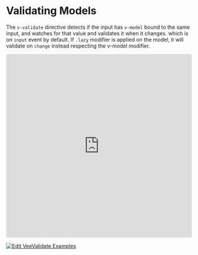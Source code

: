 # Validating Models

The `v-validate` directive detects if the input has `v-model` bound to the same input, and watches for that value and validates it when it changes. which is on `input` event by default. If `.lazy` modifier is applied on the model, it will validate on `change` instead respecting the v-model modifier.

<iframe src="https://codesandbox.io/embed/y3504yr0l1?initialpath=%2F%23%2Fmodels&module=%2Fsrc%2Fcomponents%2FModels.vue&view=preview" style="width:100%; height:500px; border:0; border-radius: 4px; overflow:hidden;" sandbox="allow-modals allow-forms allow-popups allow-scripts allow-same-origin"></iframe>

[![Edit VeeValidate Examples](https://codesandbox.io/static/img/play-codesandbox.svg)](https://codesandbox.io/s/y3504yr0l1?initialpath=%2F%23%2Fmodels&module=%2Fsrc%2Fcomponents%2FModels.vue)